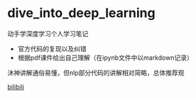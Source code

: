 # dive_into_deep_learning

动手学深度学习个人学习笔记

- 官方代码的复现以及纠错
- 根据pdf课件给出自己理解（在ipynb文件中以markdown记录）


沐神讲解通俗易懂，但nlp部分代码的讲解相对简略，总体推荐观

[bilibili](https://www.bilibili.com/video/BV1if4y147hS/) 
